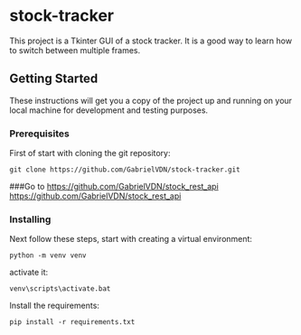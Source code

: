 # stock-tracker

This project is a Tkinter GUI of a stock tracker.
It is a good way to learn how to switch between multiple frames.

## Getting Started

These instructions will get you a copy of the project up and running on your local machine for development and testing purposes. 

### Prerequisites

First of start with cloning the git repository:

```
git clone https://github.com/GabrielVDN/stock-tracker.git
```
###Go to https://github.com/GabrielVDN/stock_rest_api
https://github.com/GabrielVDN/stock_rest_api

### Installing

Next follow these steps, start with creating a virtual environment:

```
python -m venv venv
```

activate it: 

```
venv\scripts\activate.bat
```
Install the requirements:
```
pip install -r requirements.txt
```

